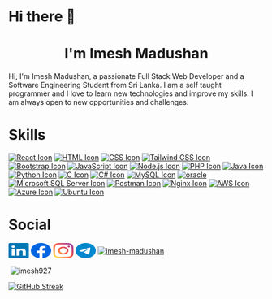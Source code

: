     
# Hi there 👋
<h1 align="center">I'm Imesh Madushan</h1>

<p>
    Hi, I'm Imesh Madushan, a passionate Full Stack Web Developer and a Software Engineering Student from Sri Lanka.  I am a self taught programmer and I love to learn new technologies and improve my skills. I am always open to new opportunities and challenges.
</p>

<h1 align="left">Skills</h1>

<p>
    <a href="https://reactjs.org/" target="_blank">
        <img src="https://skillicons.dev/icons?i=react&theme=light" alt="React Icon"/></a>
    <a href="https://developer.mozilla.org/en-US/docs/Web/HTML" target="_blank">
        <img src="https://skillicons.dev/icons?i=html&theme=light" alt="HTML Icon"/></a>
    <a href="https://developer.mozilla.org/en-US/docs/Web/CSS" target="_blank">
        <img src="https://skillicons.dev/icons?i=css&theme=light" alt="CSS Icon" /></a>
    <a href="https://tailwindcss.com/" target="_blank">
        <img src="https://skillicons.dev/icons?i=tailwind&theme=light" alt="Tailwind CSS Icon" /></a>
    <a href="https://getbootstrap.com/" target="_blank">
        <img src="https://skillicons.dev/icons?i=bootstrap&theme=light" alt="Bootstrap Icon" /></a>
    <a href="https://developer.mozilla.org/en-US/docs/Web/JavaScript" target="_blank">
        <img src="https://skillicons.dev/icons?i=javascript&theme=light" alt="JavaScript Icon" /></a>
    <a href="https://nodejs.org/" target="_blank">
        <img src="https://skillicons.dev/icons?i=nodejs&theme=light" alt="Node.js Icon" /></a>
    <a href="https://www.php.net/" target="_blank">
        <img src="https://skillicons.dev/icons?i=php&theme=light" alt="PHP Icon" /></a>
    <a href="https://www.java.com/" target="_blank">
        <img src="https://skillicons.dev/icons?i=java&theme=light" alt="Java Icon" /></a>
    <a href="https://www.python.org/" target="_blank">
        <img src="https://skillicons.dev/icons?i=py&theme=light" alt="Python Icon" /></a>
    <a href="https://en.cppreference.com/w/" target="_blank">
        <img src="https://skillicons.dev/icons?i=c&theme=light" alt="C Icon" /></a>
    <a href="https://learn.microsoft.com/en-us/dotnet/csharp/" target="_blank">
        <img src="https://skillicons.dev/icons?i=cs&theme=light" alt="C# Icon" /></a>
    <a href="https://www.mysql.com/" target="_blank">
        <img src="https://skillicons.dev/icons?i=mysql&theme=light" alt="MySQL Icon" /></a>
    <a href="https://www.oracle.com/" target="_blank" rel="noreferrer"> 
        <img width="47.5" height="47.5" src="https://res.cloudinary.com/dpb0syyrg/image/upload/v1725301813/icons8-oracle_pcejla.svg" alt="oracle"/></a> 
    <a href="https://www.microsoft.com/en-us/sql-server" target="_blank">
        <img width="47.5" height="47.5" src="https://res.cloudinary.com/dpb0syyrg/image/upload/v1725306313/mssqlserver_y3im1k.svg" alt="Microsoft SQL Server Icon" /></a>
    <a href="https://www.postman.com/" target="_blank">
        <img src="https://skillicons.dev/icons?i=postman&theme=light" alt="Postman Icon" /></a>
    <a href="https://www.nginx.com/" target="_blank">
        <img src="https://skillicons.dev/icons?i=nginx&theme=light" alt="Nginx Icon" /></a>
    <a href="https://aws.amazon.com/" target="_blank">
        <img src="https://skillicons.dev/icons?i=aws&theme=light" alt="AWS Icon" /></a>
    <a href="https://azure.microsoft.com/" target="_blank">
        <img src="https://skillicons.dev/icons?i=azure&theme=light" alt="Azure Icon" /></a>
    <a href="https://ubuntu.com/" target="_blank">
    <img src="https://skillicons.dev/icons?i=ubuntu&theme=light" alt="Ubuntu Icon" /></a>
    
</p>

<h1 align="left">Social</h1>
<p align="left">
<a href="https://linkedin.com/in/imesh-madushan" target="blank"><img align="center" src="https://raw.githubusercontent.com/CLorant/readme-social-icons/master/large/colored/linkedin.svg" alt="https://www.linkedin.com/in/imesh-madushan" height="30" width="40" /></a>
<a href="https://www.facebook.com/imesh927" target="blank"><img align="center" src="https://raw.githubusercontent.com/CLorant/readme-social-icons/master/large/colored/facebook.svg" alt="imesh927" height="30" width="40" /></a>
<a href="https://www.instagram.com/imesh927" target="blank"><img align="center" src="https://raw.githubusercontent.com/CLorant/readme-social-icons/master/large/colored/instagram.svg" alt="imesh927" height="30" width="40" /></a>
<a href="https://t.me/Imeshmadushan" target="blank"><img align="center" src="https://raw.githubusercontent.com/CLorant/readme-social-icons/master/large/colored/telegram.svg" alt="Imeshmadushan" height="30" width="40" ></a>
<a href="https://stackoverflow.com/users/25277934/imesh-madushan"><img align="center" src="https://raw.githubusercontent.com/rahuldkjain/github-profile-readme-generator/master/src/images/icons/Social/stack-overflow.svg" alt="imesh-madushan" height="30" width="40" ></a>
</p>

<p>&nbsp;<img align="center" src="https://github-readme-stats.vercel.app/api?username=imesh927&show_icons=true&theme=tokyonight&bg_color=45,01004E,3C0E5D&text_color=FFFFFF&hide_border=True&border_radius=14&locale=en" alt="imesh927" /></p>

<a href="https://git.io/streak-stats"><img src="https://github-readme-streak-stats.herokuapp.com?user=imesh927&theme=ads-juicy-fresh&border_radius=14&mode=weekly&border=000000&stroke=FFFFFF&ring=FFFFFF&fire=EB5A2D&currStreakNum=EB5A2D&sideNums=FFFFFF&currStreakLabel=EB5A2D&sideLabels=FFFFFFDA&dates=BF91F3E8&background=45%2C01004E%2C3C0E5D" alt="GitHub Streak" /></a>
